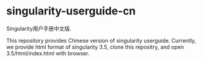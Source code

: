 # singularity-userguide-cn
Singularity用户手册中文版.  

This repository provides Chinese version of singularity userguide.
Currently, we provide html format of singularity 3.5, clone this repositry, and open 3.5/html/index.html with browser. 


